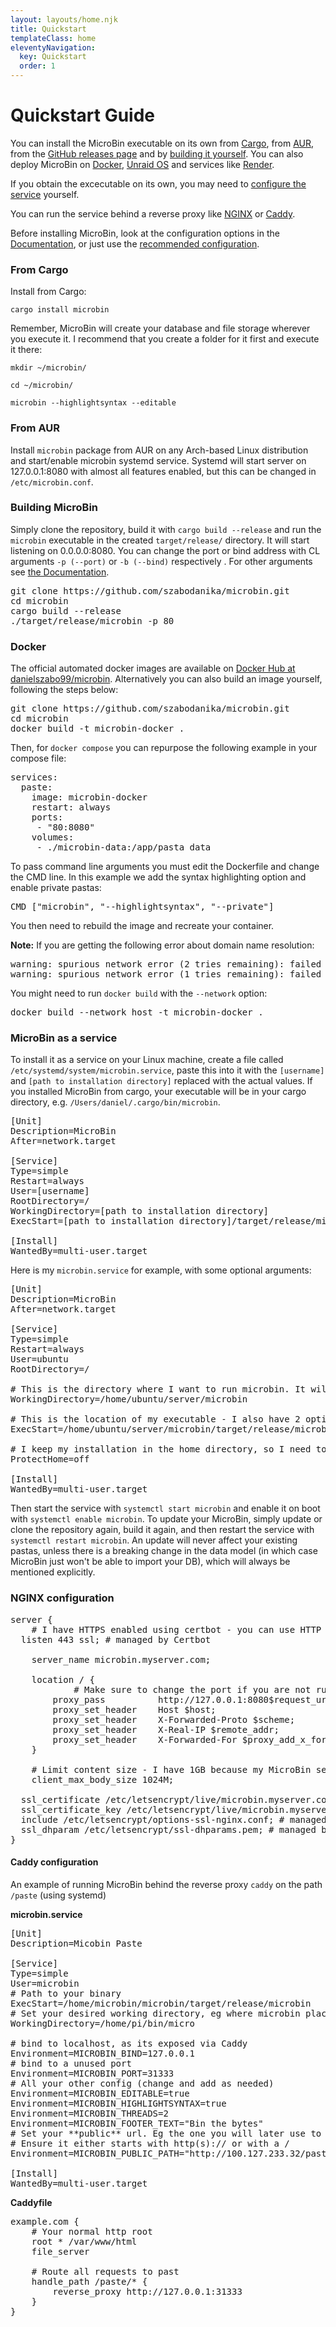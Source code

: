 ```yaml
---
layout: layouts/home.njk
title: Quickstart
templateClass: home
eleventyNavigation:
  key: Quickstart
  order: 1
---
```



# Quickstart Guide

You can install the MicroBin executable on its own from [Cargo](#from-cargo), from [AUR](#from-aur), from the [GitHub releases page](https://github.com/szabodanika/microbin/releases) and by [building it yourself](#building-microbin). You can also deploy MicroBin on [Docker](#docker), [Unraid OS](https://forums.unraid.net/topic/112086-support-joshndroids-docker-repo-support-thread/) and services like [Render](https://render.com/deploy?repo=https://github.com/szabodanika/microbin). 

If you obtain the excecutable on its own, you may need to [configure the service](#microbin-as-a-service) yourself.

You can run the service behind a reverse proxy like [NGINX](#nginx-configuration) or [Caddy](#caddy-configuration).

Before installing MicroBin, look at the configuration options in the [Documentation](documentation/#command-line-arguments), or just use the [recommended configuration](documentation/#recommended-configuration).

### From Cargo

Install from Cargo:

`cargo install microbin`

Remember, MicroBin will create your database and file storage wherever you execute it. I recommend that you create a folder for it first and execute it there:

`mkdir ~/microbin/`

`cd ~/microbin/`

`microbin --highlightsyntax --editable`

### From AUR

Install `microbin` package from AUR on any Arch-based Linux distribution and start/enable microbin systemd service. Systemd will start server on  127.0.0.1:8080 with almost all features enabled, but this can be changed in `/etc/microbin.conf`.

### Building MicroBin

Simply clone the repository, build it with `cargo build --release` and run the `microbin` executable in the created `target/release/` directory. It will start listening on 0.0.0.0:8080. You can change the port or bind address with CL arguments `-p (--port)` or `-b (--bind)` respectively . For other arguments see [the Documentation](/documentation).

<pre>
git clone https://github.com/szabodanika/microbin.git
cd microbin
cargo build --release
./target/release/microbin -p 80
</pre>

### Docker

The official automated docker images are available on [Docker Hub at danielszabo99/microbin](https://hub.docker.com/r/danielszabo99/microbin). Alternatively you can also build an image yourself, following the steps below:

<pre>
git clone https://github.com/szabodanika/microbin.git
cd microbin
docker build -t microbin-docker .
</pre>

Then, for `docker compose` you can repurpose the following example in your compose file:

<pre>
services:
  paste:
    image: microbin-docker
    restart: always
    ports:
     - "80:8080"
    volumes:
     - ./microbin-data:/app/pasta_data
</pre>
To pass command line arguments you must edit the Dockerfile and change the CMD line. In this example we add the syntax highlighting option and enable private pastas:

<pre>
CMD ["microbin", "--highlightsyntax", "--private"]
</pre>
You then need to rebuild the image and recreate your container.


**Note:** If you are getting the following error about domain name resolution:

<pre>
warning: spurious network error (2 tries remaining): failed to resolve address for github.com: Temporary failure in name resolution; class=Net (12)
warning: spurious network error (1 tries remaining): failed to resolve address for github.com: Temporary failure in name resolution; class=Net (12)
</pre>

You might need to run `docker build` with the `--network` option:

<pre>
docker build --network host -t microbin-docker .
</pre>

### MicroBin as a service

To install it as a service on your Linux machine, create a file called `/etc/systemd/system/microbin.service`, paste this into it with the `[username]` and `[path to installation directory]` replaced with the actual values. If you installed MicroBin from cargo, your executable will be in your cargo directory, e.g. `/Users/daniel/.cargo/bin/microbin`.

<pre>
[Unit]
Description=MicroBin
After=network.target

[Service]
Type=simple
Restart=always
User=[username]
RootDirectory=/
WorkingDirectory=[path to installation directory]
ExecStart=[path to installation directory]/target/release/microbin

[Install]
WantedBy=multi-user.target
</pre>

Here is my `microbin.service` for example, with some optional arguments:


<pre>
[Unit]
Description=MicroBin
After=network.target

[Service]
Type=simple
Restart=always
User=ubuntu
RootDirectory=/

# This is the directory where I want to run microbin. It will store all the pastas here.
WorkingDirectory=/home/ubuntu/server/microbin

# This is the location of my executable - I also have 2 optional features enabled
ExecStart=/home/ubuntu/server/microbin/target/release/microbin --editable --highlightsyntax

# I keep my installation in the home directory, so I need to add this
ProtectHome=off

[Install]
WantedBy=multi-user.target
</pre>

Then start the service with `systemctl start microbin` and enable it on boot with `systemctl enable microbin`. To update your MicroBin, simply update or clone the repository again, build it again, and then restart the service with `systemctl restart microbin`. An update will never affect your existing pastas, unless there is a breaking change in the data model (in which case MicroBin just won't be able to import your DB), which will always be mentioned explicitly.


### NGINX configuration

<pre>
server {
	# I have HTTPS enabled using certbot - you can use HTTP of course if you want!
  listen 443 ssl; # managed by Certbot

	server_name	microbin.myserver.com;

	location / {
			# Make sure to change the port if you are not running MicroBin at 8080!
    	proxy_pass	        http://127.0.0.1:8080$request_uri;
	    proxy_set_header	Host $host;
	    proxy_set_header	X-Forwarded-Proto $scheme;
	    proxy_set_header    X-Real-IP $remote_addr;
	    proxy_set_header    X-Forwarded-For $proxy_add_x_forwarded_for;
	}

	# Limit content size - I have 1GB because my MicroBin server is private, no one else will use it.
	client_max_body_size 1024M;

  ssl_certificate /etc/letsencrypt/live/microbin.myserver.com/fullchain.pem; # managed by Certbot
  ssl_certificate_key /etc/letsencrypt/live/microbin.myserver.com/privkey.pem; # managed by Certbot
  include /etc/letsencrypt/options-ssl-nginx.conf; # managed by Certbot
  ssl_dhparam /etc/letsencrypt/ssl-dhparams.pem; # managed by Certbot
}
</pre>

#### Caddy configuration

An example of running MicroBin behind the reverse proxy `caddy` on the path `/paste` (using systemd)

**microbin.service**

<pre>
[Unit]
Description=Micobin Paste

[Service]
Type=simple
User=microbin
# Path to your binary
ExecStart=/home/microbin/microbin/target/release/microbin
# Set your desired working directory, eg where microbin places its data
WorkingDirectory=/home/pi/bin/micro

# bind to localhost, as its exposed via Caddy
Environment=MICROBIN_BIND=127.0.0.1
# bind to a unused port
Environment=MICROBIN_PORT=31333
# All your other config (change and add as needed)
Environment=MICROBIN_EDITABLE=true
Environment=MICROBIN_HIGHLIGHTSYNTAX=true
Environment=MICROBIN_THREADS=2
Environment=MICROBIN_FOOTER_TEXT="Bin the bytes"
# Set your **public** url. Eg the one you will later use to access microbin
# Ensure it either starts with http(s):// or with a /
Environment=MICROBIN_PUBLIC_PATH="http://100.127.233.32/paste"

[Install]
WantedBy=multi-user.target
</pre>

**Caddyfile**

<pre>
example.com {
    # Your normal http root
    root * /var/www/html
    file_server
    
    # Route all requests to past
    handle_path /paste/* {
        reverse_proxy http://127.0.0.1:31333
    }
}
</pre>

</pre>